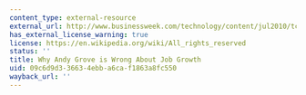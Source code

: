 ```yaml
---
content_type: external-resource
external_url: http://www.businessweek.com/technology/content/jul2010/tc2010079_953836.htm
has_external_license_warning: true
license: https://en.wikipedia.org/wiki/All_rights_reserved
status: ''
title: Why Andy Grove is Wrong About Job Growth
uid: 09c6d9d3-3663-4ebb-a6ca-f1863a8fc550
wayback_url: ''
---
```

